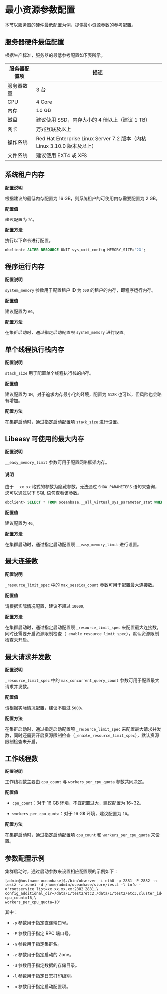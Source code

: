 # 最小资源参数配置

本节以服务器的硬件最低配置为例，提供最小资源参数的参考配置。

## 服务器硬件最低配置

根据生产标准，服务器的最低参考配置如下表所示。

| 服务器配置项 |                              描述                               |
|--------|---------------------------------------------------------------|
| 服务器数量  | 3 台                                                           |
| CPU        | 4 Core                                                        |
| 内存       | 16 GB                                                         |
| 磁盘       | 建议使用 SSD，内存大小的 4 倍以上（建议 1 TB）                                   |
| 网卡       | 万兆互联及以上                                                       |
| 操作系统   | Red Hat Enterprise Linux Server 7.2 版本（内核 Linux 3.10.0 版本及以上） |
| 文件系统   | 建议使用 EXT4 戓 XFS                                                 |

## 系统租户内存

**配置说明**

根据建议的最低内存配置为 16 GB，则系统租户的可使用内存需要配置为 2 GB。

**配置值**

建议配置为 `2G`。

**配置方法**

执行以下命令进行配置。

```sql
obclient> ALTER RESOURCE UNIT sys_unit_config MEMORY_SIZE='2G';
```

## 程序运行内存

**配置说明**

`system_memory` 参数用于配置租户 ID 为 `500` 的租户的内存，即程序运行内存。

**配置值**

建议配置为 `6G`。

**配置方法**

在集群启动时，通过指定启动配置项 `system_memory` 进行设置。

## 单个线程执行栈内存

**配置说明**

`stack_size` 用于配置单个线程执行栈的内存。

**配置值**

建议配置为 `1M`。对于追求内存最小化的环境，配置为 `512K` 也可以，但风险也会略有增加。

**配置方法**

在集群启动时，通过指定启动配置项 `stack_size` 进行设置。

## Libeasy 可使用的最大内存

**配置说明**

`__easy_memory_limit` 参数可用于配置网络框架内存。

  <main id="notice" type='explain'>
    <h4>说明</h4>
    <p>由于 <code>__xx_xx</code> 格式的参数为隐藏参数，无法通过 <code>SHOW PARAMETERS</code> 语句来查询，您可以通过以下 SQL 语句查看该参数。</p>
  </main>

```sql
obclient> SELECT * FROM oceanbase.__all_virtual_sys_parameter_stat WHERE name='__easy_memory_limit';
```

**配置值**

建议配置为 `4G`。

**配置方法**

在集群启动时，通过指定启动配置项 `__easy_memory_limit` 进行设置。

## 最大连接数

**配置说明**

`_resource_limit_spec` 中的 `max_session_count` 参数可用于配置最大连接数。

**配置值**

请根据实际情况配置，建议不超过 `10000`。

**配置方法**

在集群启动时，通过指定启动配置项 `_resource_limit_spec` 来配置最大连接数，同时还需要开启资源限制检查（`_enable_resource_limit_spec`），默认资源限制检查未开启。

## 最大请求并发数

**配置说明**

`_resource_limit_spec` 中的 `max_concurrent_query_count` 参数可用于配置最大请求并发数。

**配置值**

请根据实际情况配置，建议不超过 `5000`。

**配置方法**

在集群启动时，通过指定启动配置项 `_resource_limit_spec` 来配置最大请求并发数，同时还需要开启资源限制检查（`_enable_resource_limit_spec`），默认资源限制检查未开启。

## 工作线程数

**配置说明**

工作线程数主要由 `cpu_count` 与 `workers_per_cpu_quota` 参数共同决定。

**配置值**

* `cpu_count`：对于 16 GB 环境，不宜配置过大，建议配置为 16\~32。

* `workers_per_cpu_quota`：对于 16 GB 环境，建议配置为 `10`。

**配置方法**

在集群启动时，通过指定启动配置项 `cpu_count` 和 `workers_per_cpu_quota` 来设置。

## 参数配置示例

集群启动时，通过启动参数来设置相应配置项的示例如下：

```shell
[admin@hostname oceanbase]$./bin/observer -i eth0 -p 2881 -P 2882 -n test2 -z zone1 -d /home/admin/oceanbase/store/test2 -l info -o'rootservice_list=xx.xx.xx.xx:2882:2881,\
config_additional_dir=/data/1/test2/etc2,/data/1/test2/etc3,cluster_id=11,stack_size=1M,__easy_memory_limit=4G,\
cpu_count=16,\
workers_per_cpu_quota=10'
```

其中：

* `-p` 参数用于指定直连端口号。

* `-P` 参数用于指定 RPC 端口号。

* `-n` 参数用于指定集群名。

* `-z` 参数用于指定启动的 Zone。

* `-d` 参数用于指定数据的存储目录。

* `-l` 参数用于指定日志打印级别。

* `-o` 参数用于指定启动配置项。
